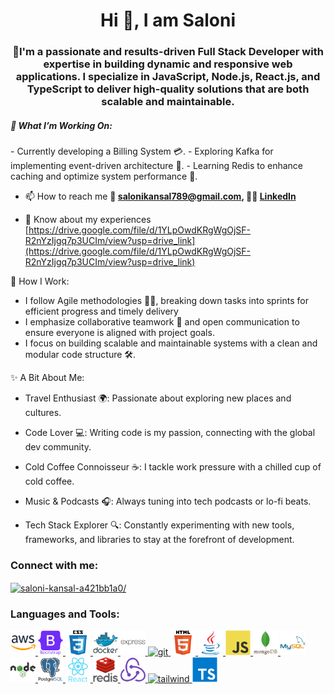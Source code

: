 <h1 align="center">Hi 👋, I am Saloni</h1>

<h3 align="center">🚀I'm a passionate and results-driven Full Stack Developer with expertise in building dynamic and responsive web applications. I specialize in JavaScript, Node.js, React.js, and TypeScript to deliver high-quality solutions that are both scalable and maintainable.</h3>

<h5>🌱 What I’m Working On:</h5>
- Currently developing a Billing System 💳.
- Exploring Kafka for implementing event-driven architecture 📡.
- Learning Redis to enhance caching and optimize system performance 🚀.

- 📫 How to reach me **📧 [salonikansal789@gmail.com](mailto:salonikansal789@gmail.com), 🧑‍💼 [LinkedIn](https://www.linkedin.com/in/saloni-kansal-a421bb1a0/)**

- 📄 Know about my experiences [https://drive.google.com/file/d/1YLpOwdKRgWgOjSF-R2nYzIjgq7p3UCIm/view?usp=drive_link](https://drive.google.com/file/d/1YLpOwdKRgWgOjSF-R2nYzIjgq7p3UCIm/view?usp=drive_link)

💼 How I Work:
- I follow Agile methodologies 🏃‍♂️, breaking down tasks into sprints for efficient progress and timely delivery
- I emphasize collaborative teamwork 🤝 and open communication to ensure everyone is aligned with project goals.
- I focus on building scalable and maintainable systems with a clean and modular code structure 🛠️.

✨ A Bit About Me:

- Travel Enthusiast 🌍: Passionate about exploring new places and cultures.

- Code Lover 💻: Writing code is my passion, connecting with the global dev community.

- Cold Coffee Connoisseur ☕: I tackle work pressure with a chilled cup of cold coffee.

- Music & Podcasts 🎧: Always tuning into tech podcasts or lo-fi beats.

- Tech Stack Explorer 🔍: Constantly experimenting with new tools, frameworks, and libraries to stay at the forefront of development.

<h3 align="left">Connect with me:</h3>
<p align="left">
<a href="https://www.linkedin.com/in/saloni-kansal-a421bb1a0" target="blank"><img align="center" src="https://raw.githubusercontent.com/rahuldkjain/github-profile-readme-generator/master/src/images/icons/Social/linked-in-alt.svg" alt="saloni-kansal-a421bb1a0/" height="30" width="40" /></a>
</p>
<h3 align="left">Languages and Tools:</h3>
<p align="left"> <a href="https://aws.amazon.com" target="_blank" rel="noreferrer"> <img src="https://raw.githubusercontent.com/devicons/devicon/master/icons/amazonwebservices/amazonwebservices-original-wordmark.svg" alt="aws" width="40" height="40"/> </a> <a href="https://getbootstrap.com" target="_blank" rel="noreferrer"> <img src="https://raw.githubusercontent.com/devicons/devicon/master/icons/bootstrap/bootstrap-plain-wordmark.svg" alt="bootstrap" width="40" height="40"/> </a> <a href="https://www.w3schools.com/css/" target="_blank" rel="noreferrer"> <img src="https://raw.githubusercontent.com/devicons/devicon/master/icons/css3/css3-original-wordmark.svg" alt="css3" width="40" height="40"/> </a> <a href="https://www.docker.com/" target="_blank" rel="noreferrer"> <img src="https://raw.githubusercontent.com/devicons/devicon/master/icons/docker/docker-original-wordmark.svg" alt="docker" width="40" height="40"/> </a> <a href="https://expressjs.com" target="_blank" rel="noreferrer"> <img src="https://raw.githubusercontent.com/devicons/devicon/master/icons/express/express-original-wordmark.svg" alt="express" width="40" height="40"/> </a> <a href="https://git-scm.com/" target="_blank" rel="noreferrer"> <img src="https://www.vectorlogo.zone/logos/git-scm/git-scm-icon.svg" alt="git" width="40" height="40"/> </a> <a href="https://www.w3.org/html/" target="_blank" rel="noreferrer"> <img src="https://raw.githubusercontent.com/devicons/devicon/master/icons/html5/html5-original-wordmark.svg" alt="html5" width="40" height="40"/> </a> <a href="https://www.java.com" target="_blank" rel="noreferrer"> <img src="https://raw.githubusercontent.com/devicons/devicon/master/icons/java/java-original.svg" alt="java" width="40" height="40"/> </a> <a href="https://developer.mozilla.org/en-US/docs/Web/JavaScript" target="_blank" rel="noreferrer"> <img src="https://raw.githubusercontent.com/devicons/devicon/master/icons/javascript/javascript-original.svg" alt="javascript" width="40" height="40"/> </a> <a href="https://www.mongodb.com/" target="_blank" rel="noreferrer"> <img src="https://raw.githubusercontent.com/devicons/devicon/master/icons/mongodb/mongodb-original-wordmark.svg" alt="mongodb" width="40" height="40"/> </a> <a href="https://www.mysql.com/" target="_blank" rel="noreferrer"> <img src="https://raw.githubusercontent.com/devicons/devicon/master/icons/mysql/mysql-original-wordmark.svg" alt="mysql" width="40" height="40"/> </a> <a href="https://nodejs.org" target="_blank" rel="noreferrer"> <img src="https://raw.githubusercontent.com/devicons/devicon/master/icons/nodejs/nodejs-original-wordmark.svg" alt="nodejs" width="40" height="40"/> </a> <a href="https://www.postgresql.org" target="_blank" rel="noreferrer"> <img src="https://raw.githubusercontent.com/devicons/devicon/master/icons/postgresql/postgresql-original-wordmark.svg" alt="postgresql" width="40" height="40"/> </a> <a href="https://reactjs.org/" target="_blank" rel="noreferrer"> <img src="https://raw.githubusercontent.com/devicons/devicon/master/icons/react/react-original-wordmark.svg" alt="react" width="40" height="40"/> </a>  <a href="https://redis.io" target="_blank" rel="noreferrer"> <img src="https://raw.githubusercontent.com/devicons/devicon/master/icons/redis/redis-original-wordmark.svg" alt="redis" width="40" height="40"/> </a> <a href="https://redux.js.org" target="_blank" rel="noreferrer"> <img src="https://raw.githubusercontent.com/devicons/devicon/master/icons/redux/redux-original.svg" alt="redux" width="40" height="40"/> </a><a href="https://tailwindcss.com/" target="_blank" rel="noreferrer"> <img src="https://www.vectorlogo.zone/logos/tailwindcss/tailwindcss-icon.svg" alt="tailwind" width="40" height="40"/> </a> <a href="https://www.typescriptlang.org/" target="_blank" rel="noreferrer"> <img src="https://raw.githubusercontent.com/devicons/devicon/master/icons/typescript/typescript-original.svg" alt="typescript" width="40" height="40"/> </a> </p>


